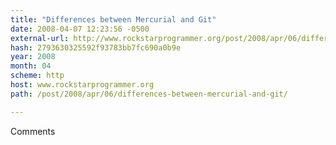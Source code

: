```yaml
---
title: "Differences between Mercurial and Git"
date: 2008-04-07 12:23:56 -0500
external-url: http://www.rockstarprogrammer.org/post/2008/apr/06/differences-between-mercurial-and-git/
hash: 2793630325592f93783bb7fc690a0b9e
year: 2008
month: 04
scheme: http
host: www.rockstarprogrammer.org
path: /post/2008/apr/06/differences-between-mercurial-and-git/

---
```


Comments

